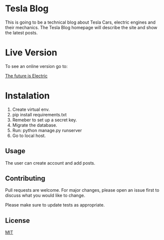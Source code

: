 # Tesla Blog

This is going to be a technical blog about Tesla Cars, electric engines and their mechanics.
The Tesla Blog homepage will describe the site and show the latest posts.

# Live Version

To see an online version go to:

[The future is Electric](https://future-is-electric.herokuapp.com/)

# Instalation

1. Create virtual env.
2. pip install requirements.txt
3. Remeber to set up a secret key.
4. Migrate the database.
5. Run: python manage.py runserver
6. Go to local host.

## Usage

The user can create account and add posts.

## Contributing
Pull requests are welcome. For major changes, please open an issue first to discuss what you would like to change.

Please make sure to update tests as appropriate.

## License
[MIT](https://choosealicense.com/licenses/mit/)